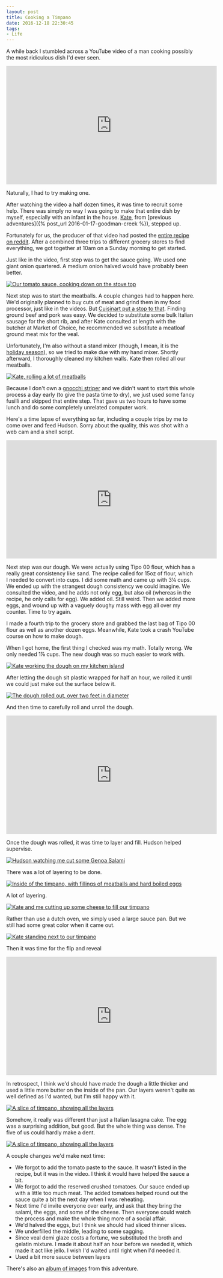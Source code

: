 ```yaml
---
layout: post 
title: Cooking a Timpano
date: 2016-12-18 22:30:45
tags:
- Life
---
```

A while back I stumbled across a YouTube video of a man cooking possibly the most ridiculous dish I'd ever seen.

<iframe width="560" height="315" src="https://www.youtube.com/embed/PIsIE0oHGgo" frameborder="0" allowfullscreen></iframe>

Naturally, I had to try making one. 

After watching the video a half dozen times, it was time to recruit some help. There was simply no way I was going to make that entire dish by myself, especially with an infant in the house. [Kate](http://www.katemarsi.com), from [previous adventures]({% post_url 2016-01-17-goodman-creek %}), stepped up.

Fortunately for us, the producer of that video had posted the [entire recipe on reddit](https://www.reddit.com/r/Cooking/comments/47173q/hey_guys_i_made_episode_2_of_babish_binges_this/d09b9he/). After a combined three trips to different grocery stores to find everything, we got together at 10am on a Sunday morning to get started.

Just like in the video, first step was to get the sauce going. We used one giant onion quartered. A medium onion halved would have probably been better. 

<a href="http://imgur.com/sOnPxcf"><img alt="Our tomato sauce, cooking down on the stove top" src="https://i.imgur.com/sOnPxcf.jpg"></a>

Next step was to start the meatballs. A couple changes had to happen here. We'd originally planned to buy cuts of meat and grind them in my food processor, just like in the videos. But [Cuisinart put a stop to that](https://www.cpsc.gov/Recalls/2017/Cuisinart-Food-Processors-Recalled-by-Conair). Finding ground beef and pork was easy. We decided to substitute some bulk Italian sausage for the short rib, and after Kate consulted at length with the butcher at Market of Choice, he recommended we substitute a meatloaf ground meat mix for the veal.

Unfortunately, I'm also without a stand mixer (though, I mean, it is the [holiday season](http://amzn.to/2hWK8wi)), so we tried to make due with my hand mixer. Shortly afterward, I thoroughly cleaned my kitchen walls. Kate then rolled all our meatballs. 

<a href="http://imgur.com/GVS9hmj"><img alt="Kate, rolling a lot of meatballs" src="https://i.imgur.com/GVS9hmj.jpg"></a>

Because I don't own a [gnocchi striper](http://amzn.to/2h7fstX) and we didn't want to start this whole process a day early (to give the pasta time to dry), we just used some fancy fusilli and skipped that entire step. That gave us two hours to have some lunch and do some completely unrelated computer work.

Here's a time lapse of everything so far, including a couple trips by me to come over and feed Hudson. Sorry about the quality, this was shot with a web cam and a shell script.

<iframe width="560" height="315" src="https://www.youtube.com/embed/H-LUsl69FBo" frameborder="0" allowfullscreen></iframe>

Next step was our dough. We were actually using Tipo 00 flour, which has a really great consistency like sand. The recipe called for 15oz of flour, which I needed to convert into cups. I did some math and came up with 3&#188; cups. We ended up with the strangest dough consistency we could imagine. We consulted the video, and he adds not only egg, but also oil (whereas in the recipe, he only calls for egg). We added oil. Still weird. Then we added more eggs, and wound up with a vaguely doughy mass with egg all over my counter. Time to try again.

I made a fourth trip to the grocery store and grabbed the last bag of Tipo 00 flour as well as another dozen eggs. Meanwhile, Kate took a crash YouTube course on how to make dough.

When I got home, the first thing I checked was my math. Totally wrong. We only needed 1&#8542; cups. The new dough was so much easier to work with.

<a href="https://imgur.com/zM9iref"><img alt="Kate working the dough on my kitchen island" src="https://i.imgur.com/zM9iref.jpg"></a>

After letting the dough sit plastic wrapped for half an hour, we rolled it until we could just make out the surface below it.

<a href="http://imgur.com/xN4SPgM"><img alt="The dough rolled out, over two feet in diameter" src="https://i.imgur.com/xN4SPgM.jpg"></a>

And then time to carefully roll and unroll the dough.

<iframe width="560" height="315" src="https://www.youtube.com/embed/lLkQxpUXoKg" frameborder="0" allowfullscreen></iframe>

Once the dough was rolled, it was time to layer and fill. Hudson helped supervise.

<a href="http://imgur.com/3S3Tuta"><img alt="Hudson watching me cut some Genoa Salami" src="https://i.imgur.com/3S3Tuta.jpg"></a>

There was a lot of layering to be done.

<a href="http://imgur.com/l5SX8EC"><img alt="Inside of the timpano, with fillings of meatballs and hard boiled eggs" src="https://i.imgur.com/l5SX8EC.jpg"></a>

A lot of layering.

<a href="http://imgur.com/luQ4kk9"><img alt="Kate and me cutting up some cheese to fill our timpano" src="https://i.imgur.com/luQ4kk9.jpg"></a>

Rather than use a dutch oven, we simply used a large sauce pan. But we still had some great color when it came out.

<a href="http://imgur.com/qGLCnmm"><img alt="Kate standing next to our timpano" src="https://i.imgur.com/qGLCnmm.jpg"></a>

Then it was time for the flip and reveal

<iframe width="560" height="315" src="https://www.youtube.com/embed/VRrl1nzoZUc" frameborder="0" allowfullscreen></iframe>

In retrospect, I think we'd should have made the dough a little thicker and used a little more butter on the inside of the pan. Our layers weren't quite as well defined as I'd wanted, but I'm still happy with it.

<a href="http://imgur.com/Rjy4kL2"><img alt="A slice of timpano, showing all the layers" src="https://i.imgur.com/Rjy4kL2.jpg"></a>

Somehow, it really was different than just a Italian lasagna cake. The egg was a surprising addition, but good. But the whole thing was dense. The five of us could hardly make a dent. 

<a href="http://imgur.com/M7k4LCx"><img alt="A slice of timpano, showing all the layers" src="https://i.imgur.com/M7k4LCx.jpg"></a>

A couple changes we'd make next time:

- We forgot to add the tomato paste to the sauce. It wasn't listed in the recipe, but it was in the video. I think it would have helped the sauce a bit.
- We forgot to add the reserved crushed tomatoes. Our sauce ended up with a little too much meat. The added tomatoes helped round out the sauce quite a bit the next day when I was reheating. 
- Next time I'd invite everyone over early, and ask that they bring the salami, the eggs, and some of the cheese. Then everyone could watch the process and make the whole thing more of a social affair.
- We'd halved the eggs, but I think we should had sliced thinner slices.
- We underfilled the middle, leading to some sagging.
- Since veal demi glaze costs a fortune, we substituted the broth and gelatin mixture. I made it about half an hour before we needed it, which made it act like jello. I wish I'd waited until right when I'd needed it.
- Used a bit more sauce between layers

There's also an [album of images](http://imgur.com/a/4gkAw) from this adventure.
